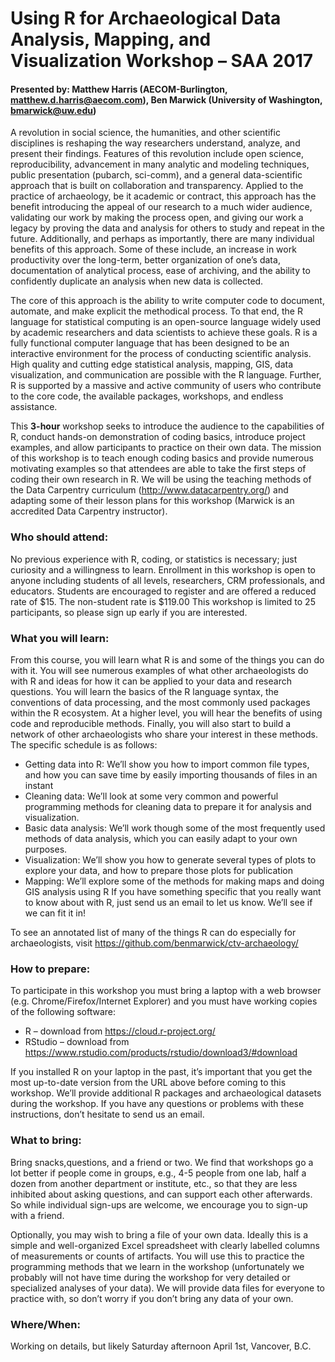 # Using R for Archaeological Data Analysis, Mapping, and Visualization Workshop – SAA 2017
#### Presented by: Matthew Harris (AECOM-Burlington, matthew.d.harris@aecom.com), Ben Marwick (University of Washington, bmarwick@uw.edu)

A revolution in social science, the humanities, and other scientific disciplines is reshaping the way researchers understand, analyze, and present their findings.  Features of this revolution include open science, reproducibility, advancement in many analytic and modeling techniques, public presentation (pubarch, sci-comm), and a general data-scientific approach that is built on collaboration and transparency.  Applied to the practice of archaeology, be it academic or contract, this approach has the benefit introducing the appeal of our research to a much wider audience, validating our work by making the process open, and giving our work a legacy by proving the data and analysis for others to study and repeat in the future.  Additionally, and perhaps as importantly, there are many individual benefits of this approach.  Some of these include, an increase in work productivity over the long-term, better organization of one’s data, documentation of analytical process, ease of archiving, and the ability to confidently duplicate an analysis when new data is collected.  

The core of this approach is the ability to write computer code to document, automate, and make explicit the methodical process. To that end, the R language for statistical computing is an open-source language widely used by academic researchers and data scientists to achieve these goals.  R is a fully functional computer language that has been designed to be an interactive environment for the process of conducting scientific analysis.  High quality and cutting edge statistical analysis, mapping, GIS,  data visualization, and communication are possible with the R language.  Further, R is supported by a massive and active community of users who contribute to the core code, the available packages, workshops, and endless assistance.  

This **3-hour** workshop seeks to introduce the audience to the capabilities of R, conduct hands-on demonstration of coding basics, introduce project examples, and allow participants to practice on their own data.  The mission of this workshop is to teach enough coding basics and provide numerous motivating examples so that attendees are able to take the first steps of coding their own research in R. We will be using the teaching methods of the Data Carpentry curriculum (http://www.datacarpentry.org/) and adapting some of their lesson plans for this workshop (Marwick is an accredited Data Carpentry instructor).  

### Who should attend: 
No previous experience with R, coding, or statistics is necessary; just curiosity and a willingness to learn. Enrollment in this workshop is open to anyone including students of all levels, researchers, CRM professionals, and educators.  Students are encouraged to register and are offered a reduced rate of $15.  The non-student rate is $119.00  This workshop is limited to 25 participants, so please sign up early if you are interested.

### What you will learn:
From this course, you will learn what R is and some of the things you can do with it.  You will see numerous examples of what other archaeologists do with R and ideas for how it can be applied to your data and research questions.  You will learn the basics of the R language syntax, the conventions of data processing, and the most commonly used packages within the R ecosystem.  At a higher level, you will hear the benefits of using code and reproducible methods. Finally, you will also start to build a network of other archaeologists who share your interest in these methods. The specific schedule is as follows:

* Getting data into R: We’ll show you how to import common file types, and how you can save time by easily importing thousands of files in an instant
* Cleaning data: We’ll look at some very common and powerful programming methods for cleaning data to prepare it for analysis and visualization. 
* Basic data analysis: We’ll work though some of the most frequently used methods of data analysis, which you can easily adapt to your own purposes. 
* Visualization: We’ll show you how to generate several types of plots to explore your data, and how to prepare those plots for publication
*	Mapping: We’ll explore some of the methods for making maps and doing GIS analysis using R
If you have something specific that you really want to know about with R, just send us an email to let us know. We’ll see if we can fit it in! 

To see an annotated list of many of the things R can do especially for archaeologists, visit https://github.com/benmarwick/ctv-archaeology/ 

### How to prepare:
To participate in this workshop you must bring a laptop with a web browser (e.g. Chrome/Firefox/Internet Explorer) and you must have working copies of the following software:
*	R – download from https://cloud.r-project.org/
*	RStudio – download from https://www.rstudio.com/products/rstudio/download3/#download

If you installed R on your laptop in the past, it’s important that you get the most up-to-date version from the URL above before coming to this workshop.
We’ll provide additional R packages and archaeological datasets during the workshop. 
If you have any questions or problems with these instructions, don’t hesitate to send us an email.  

### What to bring:
  Bring snacks,questions, and a friend or two. We find that workshops go a lot better if people come in groups, e.g., 4-5 people from one lab, half a dozen from another department or institute, etc., so that they are less inhibited about asking questions, and can support each other afterwards. So while individual sign-ups are welcome, we encourage you to sign-up with a friend.
  
Optionally, you may wish to bring a file of your own data. Ideally this is a simple and well-organized Excel spreadsheet with clearly labelled columns of measurements or counts of artifacts. You will use this to practice the programming methods that we learn in the workshop (unfortunately we probably will not have time during the workshop for very detailed or specialized analyses of your data). We will provide data files for everyone to practice with, so don’t worry if you don’t bring any data of your own. 

### Where/When:
Working on details, but likely Saturday afternoon April 1st, Vancover, B.C.
 
